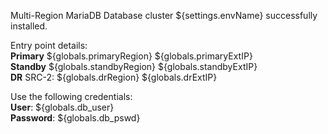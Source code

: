Multi-Region MariaDB Database cluster ${settings.envName} successfully installed.

Entry point details:    
**Primary** ${globals.primaryRegion} ${globals.primaryExtIP}   
**Standby** ${globals.standbyRegion} ${globals.standbyExtIP}   
**DR** SRC-2: ${globals.drRegion} ${globals.drExtIP}   

Use the following credentials:   
**User**: ${globals.db_user}  
**Password**: ${globals.db_pswd}  
